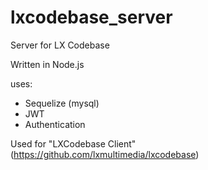 # lxcodebase_server
Server for LX Codebase

Written in Node.js

uses:
* Sequelize (mysql)
* JWT
* Authentication


Used for "LXCodebase Client" (https://github.com/lxmultimedia/lxcodebase)
